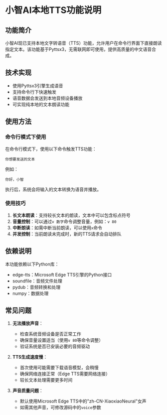 # 小智AI本地TTS功能说明

## 功能简介

小智AI现已支持本地文字转语音（TTS）功能，允许用户在命令行界面下直接朗读指定文本。该功能基于Pyttsx3，无需联网即可使用，提供高质量的中文语音合成。

## 技术实现

- 使用Pyttsx3引擎生成语音
- 支持命令行下快速触发
- 语音数据会发送到本地音频设备播放
- 可实现纯本地的文本朗读功能

## 使用方法

### 命令行模式下使用

在命令行模式下，使用以下命令触发TTS功能：

```
你想要发送的文本
```

例如：
```
你好，小智
```

执行后，系统会将输入的文本转换为语音并播放。

### 使用技巧

1. **长文本朗读**：支持较长文本的朗读，文本中可以包含标点符号
2. **音量控制**：可以通过`v 数字`命令调整音量，例如：`v 80`
3. **中断朗读**：如需中断当前朗读，可以使用`x`命令
4. **并发控制**：当前朗读未完成时，新的TTS请求会自动排队

## 依赖说明

本功能依赖以下Python库：
- edge-tts：Microsoft Edge TTS引擎的Python接口
- soundfile：音频文件处理
- pydub：音频转换和处理
- numpy：数据处理

## 常见问题

1. **无法播放声音**：
   - 检查系统音频设备是否正常工作
   - 确保音量设置适当（使用`v 80`等命令调整）
   - 验证系统是否已安装必要的音频驱动

2. **TTS生成速度慢**：
   - 首次使用可能需要下载语音模型，会稍慢
   - 确保网络连接正常（Edge TTS需要网络连接）
   - 较长文本处理需要更多时间

3. **声音质量问题**：
   - 默认使用Microsoft Edge TTS中的"zh-CN-XiaoxiaoNeural"女声
   - 如需其他声音，可修改源码中的`voice`参数